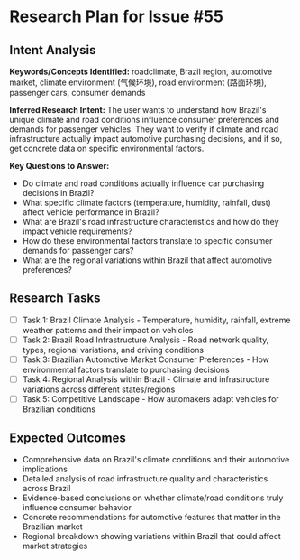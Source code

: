# Research Plan for Issue #55

## Intent Analysis
**Keywords/Concepts Identified:** roadclimate, Brazil region, automotive market, climate environment (气候环境), road environment (路面环境), passenger cars, consumer demands

**Inferred Research Intent:** The user wants to understand how Brazil's unique climate and road conditions influence consumer preferences and demands for passenger vehicles. They want to verify if climate and road infrastructure actually impact automotive purchasing decisions, and if so, get concrete data on specific environmental factors.

**Key Questions to Answer:** 
- Do climate and road conditions actually influence car purchasing decisions in Brazil?
- What specific climate factors (temperature, humidity, rainfall, dust) affect vehicle performance in Brazil?
- What are Brazil's road infrastructure characteristics and how do they impact vehicle requirements?
- How do these environmental factors translate to specific consumer demands for passenger cars?
- What are the regional variations within Brazil that affect automotive preferences?

## Research Tasks
- [ ] Task 1: Brazil Climate Analysis - Temperature, humidity, rainfall, extreme weather patterns and their impact on vehicles
- [ ] Task 2: Brazil Road Infrastructure Analysis - Road network quality, types, regional variations, and driving conditions  
- [ ] Task 3: Brazilian Automotive Market Consumer Preferences - How environmental factors translate to purchasing decisions
- [ ] Task 4: Regional Analysis within Brazil - Climate and infrastructure variations across different states/regions
- [ ] Task 5: Competitive Landscape - How automakers adapt vehicles for Brazilian conditions

## Expected Outcomes
- Comprehensive data on Brazil's climate conditions and their automotive implications
- Detailed analysis of road infrastructure quality and characteristics across Brazil
- Evidence-based conclusions on whether climate/road conditions truly influence consumer behavior
- Concrete recommendations for automotive features that matter in the Brazilian market
- Regional breakdown showing variations within Brazil that could affect market strategies